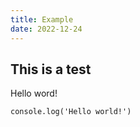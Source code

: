 ```yaml
---
title: Example
date: 2022-12-24
---
```


## This is a test
Hello word!

```
console.log('Hello world!')
```